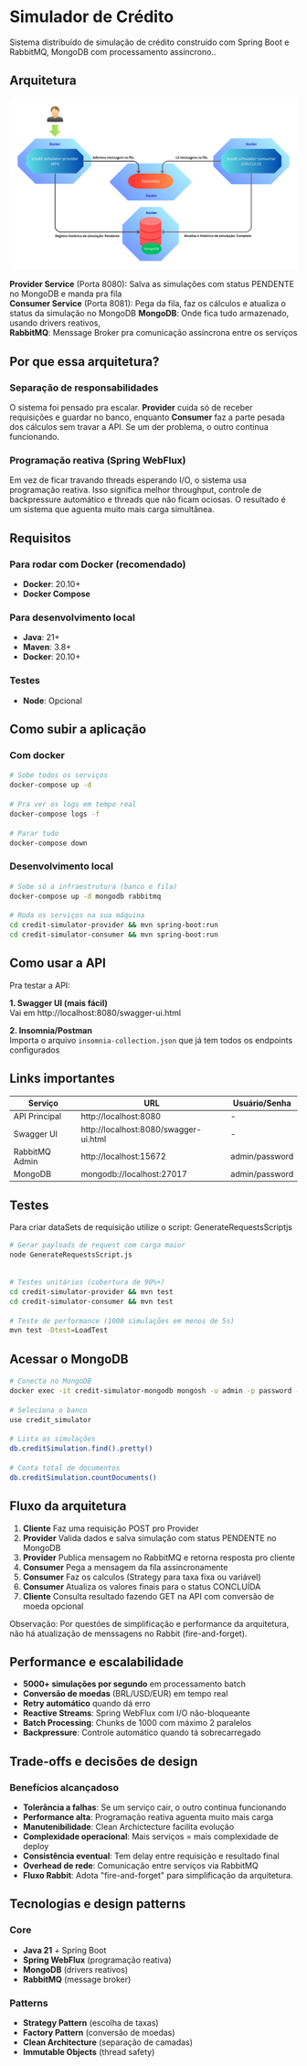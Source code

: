 # Simulador de Crédito

Sistema distribuído de simulação de crédito construído com Spring Boot e RabbitMQ, MongoDB com processamento assíncrono..

## Arquitetura

![Arquitetura](./images/arquitetura.png)

**Provider Service** (Porta 8080): Salva as simulações com status PENDENTE no MongoDB e manda pra fila  
**Consumer Service** (Porta 8081): Pega da fila, faz os cálculos e atualiza o status da simulação  no MongoDB 
**MongoDB**: Onde fica tudo armazenado, usando drivers reativos,   
**RabbitMQ**: Menssage Broker pra comunicação assíncrona entre os serviços

## Por que essa arquitetura?

### Separação de responsabilidades
O sistema foi pensado pra escalar. **Provider** cuida só de receber requisições e guardar no banco, enquanto **Consumer** faz a parte pesada dos cálculos sem travar a API. Se um der problema, o outro continua funcionando.

### Programação reativa (Spring WebFlux)
Em vez de ficar travando threads esperando I/O, o sistema usa programação reativa. Isso significa melhor throughput, controle de backpressure automático e threads que não ficam ociosas. O resultado é um sistema que aguenta muito mais carga simultânea.

## Requisitos

### Para rodar com Docker (recomendado)
- **Docker**: 20.10+
- **Docker Compose**

### Para desenvolvimento local
- **Java**: 21+
- **Maven**: 3.8+
- **Docker**: 20.10+

### Testes
- **Node**: Opcional

## Como subir a aplicação

### Com docker
```bash
# Sobe todos os serviços 
docker-compose up -d

# Pra ver os logs em tempo real
docker-compose logs -f

# Parar tudo
docker-compose down
```

### Desenvolvimento local
```bash
# Sobe só a infraestrutura (banco e fila)
docker-compose up -d mongodb rabbitmq

# Roda os serviços na sua máquina
cd credit-simulator-provider && mvn spring-boot:run
cd credit-simulator-consumer && mvn spring-boot:run
```

## Como usar a API

Pra testar a API:

**1. Swagger UI (mais fácil)**  
Vai em http://localhost:8080/swagger-ui.html 

**2. Insomnia/Postman**  
Importa o arquivo `insomnia-collection.json` que já tem todos os endpoints configurados

## Links importantes

| Serviço | URL | Usuário/Senha |
|---------|-----|-------------|
| API Principal | http://localhost:8080 | - |
| Swagger UI | http://localhost:8080/swagger-ui.html | - |
| RabbitMQ Admin | http://localhost:15672 | admin/password |
| MongoDB | mongodb://localhost:27017 | admin/password |

## Testes

Para criar dataSets de requisição utilize o script: GenerateRequestsScriptjs

```bash
# Gerar payloads de request com carga maior
node GenerateRequestsScript.js
```

```bash

# Testes unitários (cobertura de 90%+)
cd credit-simulator-provider && mvn test
cd credit-simulator-consumer && mvn test

# Teste de performance (1000 simulações em menos de 5s)
mvn test -Dtest=LoadTest
```

## Acessar o MongoDB

```bash
# Conecta no MongoDB
docker exec -it credit-simulator-mongodb mongosh -u admin -p password --authenticationDatabase admin

# Seleciona o banco
use credit_simulator

# Lista as simulações
db.creditSimulation.find().pretty()

# Conta total de documentos
db.creditSimulation.countDocuments()
```

## Fluxo da arquitetura

1. **Cliente**  Faz uma requisição POST pro Provider
2. **Provider** Valida dados e salva simulação com status PENDENTE no MongoDB
3. **Provider** Publica mensagem no RabbitMQ e retorna resposta pro cliente
4. **Consumer** Pega a mensagem da fila assincronamente
5. **Consumer** Faz os calculos (Strategy para taxa fixa ou variável)
6. **Consumer** Atualiza os valores finais para o status CONCLUÍDA
7. **Cliente**  Consulta resultado fazendo GET na API com conversão de moeda opcional

Observação: Por questóes de simplificação e performance da arquitetura, não há atualização de menssagens no Rabbit (fire-and-forget).

## Performance e escalabilidade

- **5000+ simulações por segundo** em processamento batch
- **Conversão de moedas** (BRL/USD/EUR) em tempo real
- **Retry automático** quando dá erro
- **Reactive Streams**: Spring WebFlux com I/O não-bloqueante
- **Batch Processing**: Chunks de 1000 com máximo 2 paralelos
- **Backpressure**: Controle automático quando tá sobrecarregado

## Trade-offs e decisões de design

### Benefícios alcançadoso
- **Tolerância a falhas**: Se um serviço cair, o outro continua funcionando
- **Performance alta**: Programação reativa aguenta muito mais carga
- **Manutenibilidade**: Clean Archictecture facilita evolução
- **Complexidade operacional**: Mais serviços = mais complexidade de deploy
- **Consistência eventual**: Tem delay entre requisição e resultado final
- **Overhead de rede**: Comunicação entre serviços via RabbitMQ
- **Fluxo Rabbit**: Adota "fire-and-forget" para simplificação da arquitetura.

## Tecnologias e design patterns

### Core
- **Java 21** + Spring Boot
- **Spring WebFlux** (programação reativa)
- **MongoDB** (drivers reativos)
- **RabbitMQ** (message broker)

### Patterns
- **Strategy Pattern** (escolha de taxas)
- **Factory Pattern** (conversão de moedas)
- **Clean Architecture** (separação de camadas)
- **Immutable Objects** (thread safety)